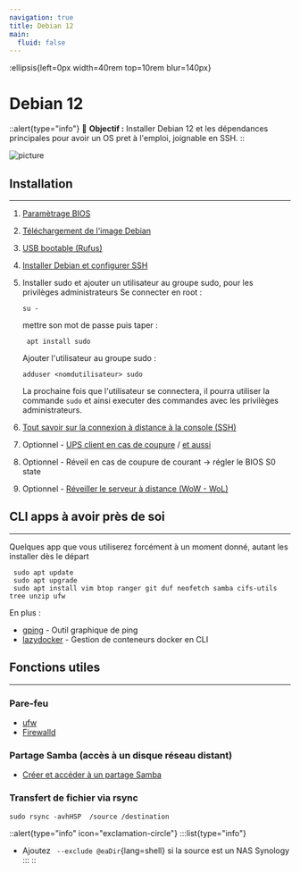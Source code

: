 ```yaml
---
navigation: true
title: Debian 12
main:
  fluid: false
---
```

:ellipsis{left=0px width=40rem top=10rem blur=140px}
# Debian 12
::alert{type="info"}
🎯 __Objectif :__ Installer Debian 12 et les dépendances principales pour avoir un OS pret à l'emploi, joignable en SSH.
::

![picture](/img/serveex/server.svg)

## Installation
---
1. [Paramètrage BIOS](https://www.debian.org/releases/stable/i386/ch03s06.fr.html#bios-setup)
2. [Téléchargement de l'image Debian](https://www.debian.org/download.fr.html)
3. [USB bootable (Rufus)](https://dev.to/devops2808/how-to-create-bootable-usb-installer-for-debian-12-4f66)
4. [Installer Debian et configurer SSH](https://www.howtoforge.com/tutorial/debian-minimal-server/)
5. Installer sudo et ajouter un utilisateur au groupe sudo, pour les privilèges administrateurs
    Se connecter en root : 
    ```shell
    su -
    ```
    mettre son mot de passe puis taper :
    ```shell
     apt install sudo
    ```
    Ajouter l'utilisateur au groupe sudo : 
    ```shell
    adduser <nomdutilisateur> sudo
    ```

    La prochaine fois que l'utilisateur se connectera, il pourra utiliser la commande `sudo` et ainsi executer des commandes avec les privilèges administrateurs.


6. [Tout savoir sur la connexion à distance à la console (SSH)](https://www.digitalocean.com/community/tutorials/ssh-essentials-working-with-ssh-servers-clients-and-keys)
7. Optionnel - [UPS client en cas de coupure](https://www.sindastra.de/p/2078/how-to-connect-linux-server-to-synology-ups-server) / [et aussi](https://www.reddit.com/r/synology/comments/gtkjam/use_synology_nas_as_ups_server_to_safely_power/)
8. Optionnel - Réveil en cas de coupure de courant -> régler le BIOS S0 state
9. Optionnel - [Réveiller le serveur à distance (WoW - WoL)](https://dev.to/zakery1369/enable-wake-on-lan-on-debian-4ljd)

## CLI apps à avoir près de soi
---
Quelques app que vous utiliserez forcément à un moment donné, autant les installer dès le départ
```shell
 sudo apt update
 sudo apt upgrade
 sudo apt install vim btop ranger git duf neofetch samba cifs-utils tree unzip ufw
```

En plus :

- [gping](https://www.linode.com/docs/guides/how-to-use-gping-on-linux/) - Outil graphique de ping
- [lazydocker](https://github.com/jesseduffield/lazydocker) - Gestion de conteneurs docker en CLI

## Fonctions utiles
---
### Pare-feu
- [ufw](https://www.zenarmor.com/docs/network-security-tutorials/how-to-set-up-a-firewall-with-ufw-on-debian)
- [Firewalld](https://linuxcapable.com/how-to-install-firewalld-on-debian-linux/)

### Partage Samba (accès à un disque réseau distant)
- [Créer et accéder à un partage Samba](/generalites/reseau/samba)


### Transfert de fichier via rsync

```shell
sudo rsync -avhHSP  /source /destination
```
::alert{type="info" icon="exclamation-circle"}
:::list{type="info"}
- Ajoutez ` --exclude @eaDir`{lang=shell} si la source est un NAS Synology
:::
::